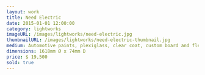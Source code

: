 ```yaml
---
layout: work
title: Need Electric
date: 2015-01-01 12:00:00
category: lightworks
imageURL: /images/lightworks/need-electric.jpg
thumbnailURL: /images/lightworks/need-electric-thumbnail.jpg
medium: Automotive paints, plexiglass, clear coat, custom board and flexi ply, LEDs, 24v power supply, electrical cable, 240v plug, micro controller
dimensions: 1618mm Ø x 74mm D
price: $ 19,500
sold: true
---
```

